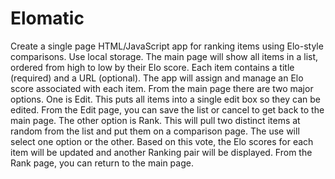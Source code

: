 # Elomatic

Create a single page HTML/JavaScript app for ranking items using Elo-style comparisons.
Use local storage.
The main page will show all items in a list, ordered from high to low by their Elo score.
Each item contains a title (required) and a URL (optional). The app will assign and manage an Elo score associated with each item.
From the main page there are two major options. One is Edit. This puts all items into a single edit box so they can be edited. From the Edit page, you can save the list or cancel to get back to the main page.
The other option is Rank. This will pull two distinct items at random from the list and put them on a comparison page. The use will select one option or the other. Based on this vote, the Elo scores for each item will be updated and another Ranking pair will be displayed. 
From the Rank page, you can return to the main page.